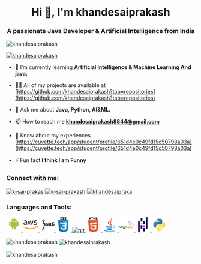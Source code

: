 <h1 align="center">Hi 👋, I'm khandesaiprakash</h1>
<h3 align="center">A passionate Java Developer & Artificial Intelligence from India</h3>

<p align="left"> <img src="https://komarev.com/ghpvc/?username=khandesaiprakash&label=Profile%20views&color=0e75b6&style=flat" alt="khandesaiprakash" /> </p>

<p align="left"> <a href="https://github.com/ryo-ma/github-profile-trophy"><img src="https://github-profile-trophy.vercel.app/?username=khandesaiprakash" alt="khandesaiprakash" /></a> </p>

- 🌱 I’m currently learning **Artificial Intelligence & Machine Learning And java.**

- 👨‍💻 All of my projects are available at [https://github.com/khandesaiprakash?tab=repositories](https://github.com/khandesaiprakash?tab=repositories)

- 💬 Ask me about **Java, Python, AI&ML.**

- 📫 How to reach me **khandesaiprakash8844@gmail.com**

- 📄 Know about my experiences [https://cuvette.tech/app/student/profile/651d4e0c49fd15c50798a03a](https://cuvette.tech/app/student/profile/651d4e0c49fd15c50798a03a)

- ⚡ Fun fact **I think I am Funny**

<h3 align="left">Connect with me:</h3> 
<p align="left">
<a href="https://linkedin.com/in/k-sai-prakas" target="blank"><img align="center" src="https://raw.githubusercontent.com/rahuldkjain/github-profile-readme-generator/master/src/images/icons/Social/linked-in-alt.svg" alt="k-sai-prakas" height="30" width="40" /></a>
<a href="https://stackoverflow.com/users/k-sai-prakash" target="blank"><img align="center" src="https://raw.githubusercontent.com/rahuldkjain/github-profile-readme-generator/master/src/images/icons/Social/stack-overflow.svg" alt="k-sai-prakash" height="30" width="40" /></a>
<a href="https://www.codechef.com/users/khandesaipraka" target="blank"><img align="center" src="https://cdn.jsdelivr.net/npm/simple-icons@3.1.0/icons/codechef.svg" alt="khandesaipraka" height="30" width="40" /></a>
</p>

<h3 align="left">Languages and Tools:</h3>
<p align="left"> <a href="https://developer.android.com" target="_blank" rel="noreferrer"> <img src="https://raw.githubusercontent.com/devicons/devicon/master/icons/android/android-original-wordmark.svg" alt="android" width="40" height="40"/> </a> <a href="https://aws.amazon.com" target="_blank" rel="noreferrer"> <img src="https://raw.githubusercontent.com/devicons/devicon/master/icons/amazonwebservices/amazonwebservices-original-wordmark.svg" alt="aws" width="40" height="40"/> </a> <a href="https://canvasjs.com" target="_blank" rel="noreferrer"> <img src="https://raw.githubusercontent.com/Hardik0307/Hardik0307/master/assets/canvasjs-charts.svg" alt="canvasjs" width="40" height="40"/> </a> <a href="https://www.w3schools.com/css/" target="_blank" rel="noreferrer"> <img src="https://raw.githubusercontent.com/devicons/devicon/master/icons/css3/css3-original-wordmark.svg" alt="css3" width="40" height="40"/> </a> <a href="https://git-scm.com/" target="_blank" rel="noreferrer"> <img src="https://www.vectorlogo.zone/logos/git-scm/git-scm-icon.svg" alt="git" width="40" height="40"/> </a> <a href="https://www.w3.org/html/" target="_blank" rel="noreferrer"> <img src="https://raw.githubusercontent.com/devicons/devicon/master/icons/html5/html5-original-wordmark.svg" alt="html5" width="40" height="40"/> </a> <a href="https://www.java.com" target="_blank" rel="noreferrer"> <img src="https://raw.githubusercontent.com/devicons/devicon/master/icons/java/java-original.svg" alt="java" width="40" height="40"/> </a> <a href="https://www.mysql.com/" target="_blank" rel="noreferrer"> <img src="https://raw.githubusercontent.com/devicons/devicon/master/icons/mysql/mysql-original-wordmark.svg" alt="mysql" width="40" height="40"/> </a> <a href="https://pandas.pydata.org/" target="_blank" rel="noreferrer"> <img src="https://raw.githubusercontent.com/devicons/devicon/2ae2a900d2f041da66e950e4d48052658d850630/icons/pandas/pandas-original.svg" alt="pandas" width="40" height="40"/> </a> <a href="https://www.python.org" target="_blank" rel="noreferrer"> <img src="https://raw.githubusercontent.com/devicons/devicon/master/icons/python/python-original.svg" alt="python" width="40" height="40"/> </a> </p>

<p><img align="left" src="https://github-readme-stats.vercel.app/api/top-langs?username=khandesaiprakash&show_icons=true&locale=en&layout=compact" alt="khandesaiprakash" /></p>

<p>&nbsp;<img align="center" src="https://github-readme-stats.vercel.app/api?username=khandesaiprakash&show_icons=true&locale=en" alt="khandesaiprakash" /></p>

<p><img align="center" src="https://github-readme-streak-stats.herokuapp.com/?user=khandesaiprakash&" alt="khandesaiprakash" /></p>
